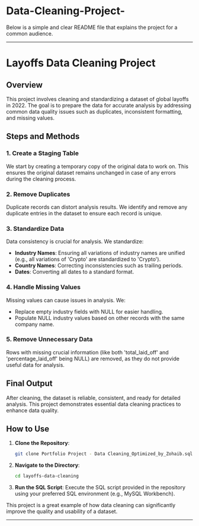 # Data-Cleaning-Project-
Below is a simple and clear README file that explains the project for a common audience.

---

# Layoffs Data Cleaning Project

## Overview
This project involves cleaning and standardizing a dataset of global layoffs in 2022. The goal is to prepare the data for accurate analysis by addressing common data quality issues such as duplicates, inconsistent formatting, and missing values.

## Steps and Methods

### 1. Create a Staging Table
We start by creating a temporary copy of the original data to work on. This ensures the original dataset remains unchanged in case of any errors during the cleaning process.

### 2. Remove Duplicates
Duplicate records can distort analysis results. We identify and remove any duplicate entries in the dataset to ensure each record is unique.

### 3. Standardize Data
Data consistency is crucial for analysis. We standardize:
- **Industry Names**: Ensuring all variations of industry names are unified (e.g., all variations of 'Crypto' are standardized to 'Crypto').
- **Country Names**: Correcting inconsistencies such as trailing periods.
- **Dates**: Converting all dates to a standard format.

### 4. Handle Missing Values
Missing values can cause issues in analysis. We:
- Replace empty industry fields with NULL for easier handling.
- Populate NULL industry values based on other records with the same company name.

### 5. Remove Unnecessary Data
Rows with missing crucial information (like both 'total_laid_off' and 'percentage_laid_off' being NULL) are removed, as they do not provide useful data for analysis.

## Final Output
After cleaning, the dataset is reliable, consistent, and ready for detailed analysis. This project demonstrates essential data cleaning practices to enhance data quality.

## How to Use
1. **Clone the Repository**: 
   ```bash
   git clone Portfolio Project - Data Cleaning_Optimized_by_Zohaib.sql
   ```
2. **Navigate to the Directory**:
   ```bash
   cd layoffs-data-cleaning
   ```
3. **Run the SQL Script**: 
   Execute the SQL script provided in the repository using your preferred SQL environment (e.g., MySQL Workbench).

This project is a great example of how data cleaning can significantly improve the quality and usability of a dataset.

---
